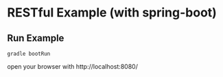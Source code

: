 # RESTful Example (with spring-boot)

## Run Example
    gradle bootRun

open your browser with
    http://localhost:8080/

